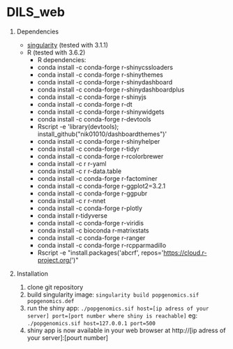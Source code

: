# DILS_web

1. Dependencies
	- [singularity](https://sylabs.io/docs/) (tested with 3.1.1) 
	- R (tested with 3.6.2)
		- R dependencies:
		- conda install  -c conda-forge r-shinycssloaders
		- conda install  -c conda-forge r-shinythemes
		- conda install  -c conda-forge r-shinydashboard
		- conda install  -c conda-forge r-shinydashboardplus
        - conda install  -c conda-forge r-shinyjs
        - conda install  -c conda-forge r-dt
        - conda install  -c conda-forge r-shinywidgets
        - conda install  -c conda-forge r-devtools
        - Rscript -e 'library(devtools); install_github("nik01010/dashboardthemes")'
        - conda install  -c conda-forge r-shinyhelper
        - conda install  -c conda-forge r-tidyr
        - conda install  -c conda-forge r-rcolorbrewer
        - conda install  -c r r-yaml
        - conda install  -c r r-data.table
        - conda install  -c conda-forge r-factominer
        - conda install  -c conda-forge r-ggplot2=3.2.1
        - conda install  -c conda-forge r-ggpubr
        - conda install  -c r r-nnet
        - conda install  -c conda-forge r-plotly
        - conda install  r-tidyverse
        - conda install  -c conda-forge r-viridis
        - conda install  -c bioconda r-matrixstats
        - conda install  -c conda-forge r-ranger
        - conda install  -c conda-forge r-rcpparmadillo
        - Rscript -e "install.packages('abcrf', repos='https://cloud.r-project.org/')"
	
2. Installation
	1. clone git repository
	2. build singularity image: `singularity build popgenomics.sif popgenomics.def`
	3. run the shiny app: `./popgenomics.sif host=[ip adress of your server] port=[port number where shiny is reachable]` eg: `./popgenomics.sif host=127.0.0.1 port=500`
	4. shiny app is now available in your web browser at http://[ip adress of your server]:[pourt number]
